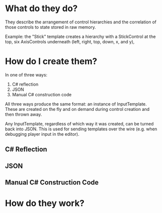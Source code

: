 # What do they do?

They describe the arrangement of control hierarchies and the correlation of those controls to state stored in raw memory.

Example: the "Stick" template creates a hierarchy with a StickControl at the top, six AxisControls underneath (left, right, top, down, x, and y), 

# How do I create them?

In one of three ways:

1. C# reflection
2. JSON
3. Manual C# construction code

All three ways produce the same format: an instance of InputTemplate. These are created on the fly and on demand during control creation and then thrown away.

Any InputTemplate, regardless of which way it was created, can be turned back into JSON. This is used for sending templates over the wire (e.g. when debugging player input in the editor).

## C# Reflection

## JSON

## Manual C# Construction Code

# How do they work?
